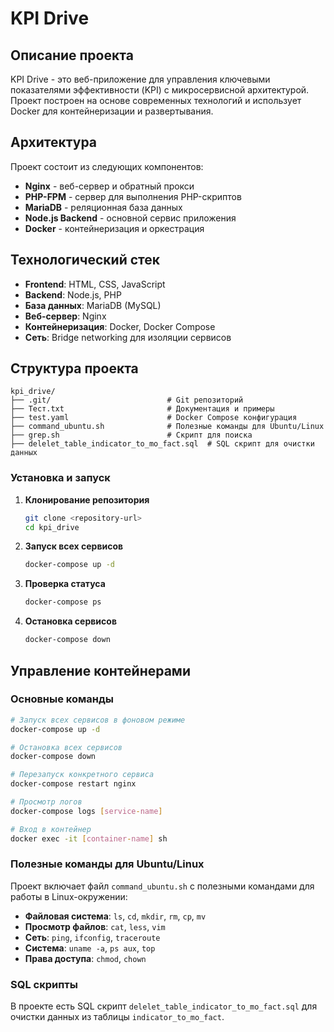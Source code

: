 # KPI Drive

## Описание проекта

KPI Drive - это веб-приложение для управления ключевыми показателями эффективности (KPI) с микросервисной архитектурой. Проект построен на основе современных технологий и использует Docker для контейнеризации и развертывания.

## Архитектура

Проект состоит из следующих компонентов:

- **Nginx** - веб-сервер и обратный прокси
- **PHP-FPM** - сервер для выполнения PHP-скриптов
- **MariaDB** - реляционная база данных
- **Node.js Backend** - основной сервис приложения
- **Docker** - контейнеризация и оркестрация

## Технологический стек

- **Frontend**: HTML, CSS, JavaScript
- **Backend**: Node.js, PHP
- **База данных**: MariaDB (MySQL)
- **Веб-сервер**: Nginx
- **Контейнеризация**: Docker, Docker Compose
- **Сеть**: Bridge networking для изоляции сервисов

## Структура проекта

```
kpi_drive/
├── .git/                          # Git репозиторий
├── Тест.txt                       # Документация и примеры
├── test.yaml                      # Docker Compose конфигурация
├── command_ubuntu.sh              # Полезные команды для Ubuntu/Linux
├── grep.sh                        # Скрипт для поиска
├── delelet_table_indicator_to_mo_fact.sql  # SQL скрипт для очистки данных

```
### Установка и запуск

1. **Клонирование репозитория**
   ```bash
   git clone <repository-url>
   cd kpi_drive
   ```

2. **Запуск всех сервисов**
   ```bash
   docker-compose up -d
   ```

3. **Проверка статуса**
   ```bash
   docker-compose ps
   ```

4. **Остановка сервисов**
   ```bash
   docker-compose down
   ```


## Управление контейнерами

### Основные команды

```bash
# Запуск всех сервисов в фоновом режиме
docker-compose up -d

# Остановка всех сервисов
docker-compose down

# Перезапуск конкретного сервиса
docker-compose restart nginx

# Просмотр логов
docker-compose logs [service-name]

# Вход в контейнер
docker exec -it [container-name] sh
```

### Полезные команды для Ubuntu/Linux

Проект включает файл `command_ubuntu.sh` с полезными командами для работы в Linux-окружении:

- **Файловая система**: `ls`, `cd`, `mkdir`, `rm`, `cp`, `mv`
- **Просмотр файлов**: `cat`, `less`, `vim`
- **Сеть**: `ping`, `ifconfig`, `traceroute`
- **Система**: `uname -a`, `ps aux`, `top`
- **Права доступа**: `chmod`, `chown`

### SQL скрипты

В проекте есть SQL скрипт `delelet_table_indicator_to_mo_fact.sql` для очистки данных из таблицы `indicator_to_mo_fact`.


